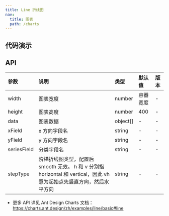 ```yaml
---
title: Line 折线图
nav:
  title: 图表
  path: /charts
---
```


## 代码演示

<!-- prettier-ignore -->
<code src="./demo/basic.tsx" title="基础折线图"></code>
<code src="./demo/step.tsx" title="阶梯折线图"></code>
<code src="./demo/multiple.tsx" title="多折线图"></code>
<code src="./demo/auto-fit.tsx" title="自适应容器高度" description="调整浏览器窗口高度即可验证"></code>
<code src="./demo/tooltip-scrollable.tsx" title="Tooltip 可滚动" description="适用于 Tooltip 项较多、超出图表的场景，可通过 `tooltip.scrollable: true` 配置进行开启。"></code>

## API

| 参数 | 说明 | 类型 | 默认值 | 版本 |
| :-- | :-- | :-- | :-- | :-- |
| width | 图表宽度 | number | 容器宽度 | - |
| height | 图表高度 | number | 400 | - |
| data | 图表数据 | object[] | - | - |
| xField | x 方向字段名 | string | - | - |
| yField | y 方向字段名 | string | - | - |
| seriesField | 分类字段名 | string | - | - |
| stepType | 阶梯折线图类型，配置后 smooth 无效。 h 和 v 分别指 horizontal 和 vertical，因此 vh 意为起始点先竖直方向，然后水平方向 | string | - | - |

- 更多 API 详见 Ant Design Charts 文档：https://charts.ant.design/zh/examples/line/basic#line
